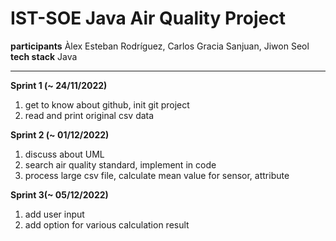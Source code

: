# IST-SOE Java Air Quality Project

**participants** Àlex Esteban Rodríguez, Carlos Gracia Sanjuan, Jiwon Seol
**tech stack** Java

---

**Sprint 1 (~ 24/11/2022)**

1. get to know about github, init git project
2. read and print original csv data

**Sprint 2 (~ 01/12/2022)**

1. discuss about UML
2. search air quality standard, implement in code
3. process large csv file, calculate mean value for sensor, attribute

**Sprint 3(~ 05/12/2022)**

1. add user input
2. add option for various calculation result
